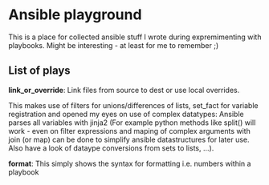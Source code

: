 Ansible playground
==================

This is a place for collected ansible stuff I wrote during expremimenting with playbooks. Might be interesting - at least for me to remember ;)


List of plays
-------------

**link_or_override**: 
Link files from source to dest or use local overrides.

This makes use of filters for unions/differences of lists, set_fact for variable registration and opened my eyes on use of complex datatypes: Ansible parses all variables with jinja2 (For example python methods like split() will work - even on filter expressions and maping of complex arguments with join (or map) can be done to simplify ansible datastructures for later use. Also have a look of dataype conversions from sets to lists, ...).


**format**: 
This simply shows the syntax for formatting i.e. numbers within a playbook

